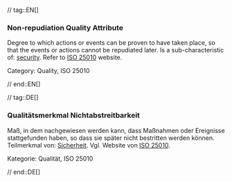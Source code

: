 // tag::EN[]
### Non-repudiation Quality Attribute
Degree to which actions or events can be proven to have taken place, so that the events or actions cannot be repudiated later.
Is a sub-characteristic of: [security](#term-security-quality-attribute).
Refer to [ISO 25010](https://iso25000.com/index.php/en/iso-25000-standards/iso-25010) website.

Category: Quality, ISO 25010

// end::EN[]

// tag::DE[]
### Qualitätsmerkmal Nichtabstreitbarkeit

Maß, in dem nachgewiesen werden kann, dass Maßnahmen oder Ereignisse
stattgefunden haben, so dass sie später nicht bestritten werden
können. Teilmerkmal von: [Sicherheit](#term-security-quality-attribute). Vgl. Website von
[ISO
25010](https://iso25000.com/index.php/en/iso-25000-standards/iso-25010).

Kategorie: Qualität, ISO 25010



// end::DE[]

